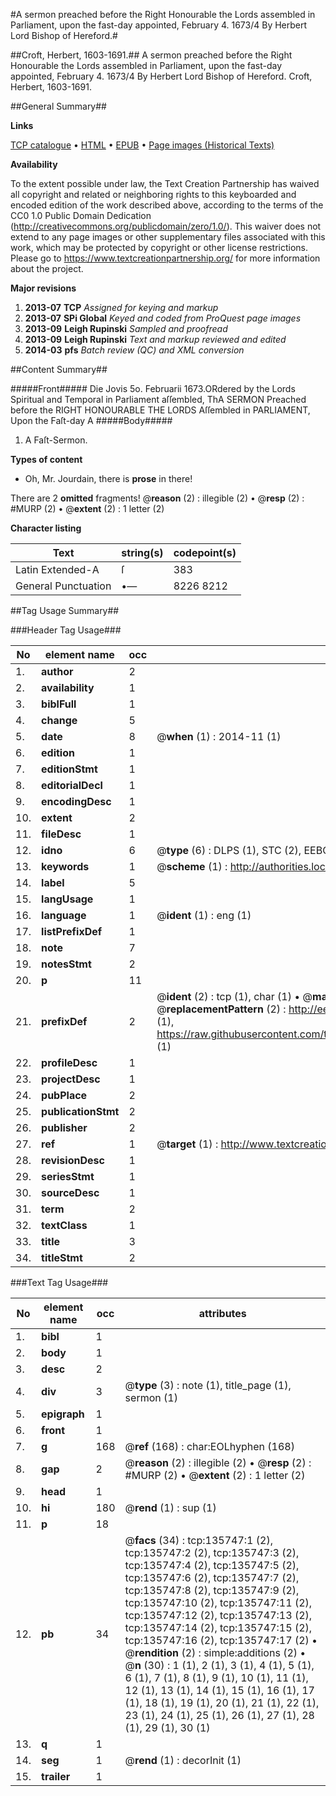 #A sermon preached before the Right Honourable the Lords assembled in Parliament, upon the fast-day appointed, February 4. 1673/4 By Herbert Lord Bishop of Hereford.#

##Croft, Herbert, 1603-1691.##
A sermon preached before the Right Honourable the Lords assembled in Parliament, upon the fast-day appointed, February 4. 1673/4 By Herbert Lord Bishop of Hereford.
Croft, Herbert, 1603-1691.

##General Summary##

**Links**

[TCP catalogue](http://www.ota.ox.ac.uk/tcp/)  • 
[HTML](http://tei.it.ox.ac.uk/tcp/Texts-HTML/free/A80/A80830.html)  • 
[EPUB](http://tei.it.ox.ac.uk/tcp/Texts-EPUB/free/A80/A80830.epub) • 
[Page images (Historical Texts)](https://historicaltexts.jisc.ac.uk/eebo-99897940e)

**Availability**

To the extent possible under law, the Text Creation Partnership has waived all copyright and related or neighboring rights to this keyboarded and encoded edition of the work described above, according to the terms of the CC0 1.0 Public Domain Dedication (http://creativecommons.org/publicdomain/zero/1.0/). This waiver does not extend to any page images or other supplementary files associated with this work, which may be protected by copyright or other license restrictions. Please go to https://www.textcreationpartnership.org/ for more information about the project.

**Major revisions**

1. __2013-07__ __TCP__ *Assigned for keying and markup*
1. __2013-07__ __SPi Global__ *Keyed and coded from ProQuest page images*
1. __2013-09__ __Leigh Rupinski__ *Sampled and proofread*
1. __2013-09__ __Leigh Rupinski__ *Text and markup reviewed and edited*
1. __2014-03__ __pfs__ *Batch review (QC) and XML conversion*

##Content Summary##

#####Front#####
Die Jovis 5o. Februarii 1673.ORdered by the Lords Spiritual and Temporal in Parliament aſſembled, ThA SERMON Preached before the RIGHT HONOURABLE THE LORDS Aſſembled in PARLIAMENT, Upon the Faſt-day A
#####Body#####

1. A Faſt-Sermon.

**Types of content**

  * Oh, Mr. Jourdain, there is **prose** in there!

There are 2 **omitted** fragments! 
 @__reason__ (2) : illegible (2)  •  @__resp__ (2) : #MURP (2)  •  @__extent__ (2) : 1 letter (2)

**Character listing**


|Text|string(s)|codepoint(s)|
|---|---|---|
|Latin Extended-A|ſ|383|
|General Punctuation|•—|8226 8212|

##Tag Usage Summary##

###Header Tag Usage###

|No|element name|occ|attributes|
|---|---|---|---|
|1.|__author__|2||
|2.|__availability__|1||
|3.|__biblFull__|1||
|4.|__change__|5||
|5.|__date__|8| @__when__ (1) : 2014-11 (1)|
|6.|__edition__|1||
|7.|__editionStmt__|1||
|8.|__editorialDecl__|1||
|9.|__encodingDesc__|1||
|10.|__extent__|2||
|11.|__fileDesc__|1||
|12.|__idno__|6| @__type__ (6) : DLPS (1), STC (2), EEBO-CITATION (1), PROQUEST (1), VID (1)|
|13.|__keywords__|1| @__scheme__ (1) : http://authorities.loc.gov/ (1)|
|14.|__label__|5||
|15.|__langUsage__|1||
|16.|__language__|1| @__ident__ (1) : eng (1)|
|17.|__listPrefixDef__|1||
|18.|__note__|7||
|19.|__notesStmt__|2||
|20.|__p__|11||
|21.|__prefixDef__|2| @__ident__ (2) : tcp (1), char (1)  •  @__matchPattern__ (2) : ([0-9\-]+):([0-9IVX]+) (1), (.+) (1)  •  @__replacementPattern__ (2) : http://eebo.chadwyck.com/downloadtiff?vid=$1&page=$2 (1), https://raw.githubusercontent.com/textcreationpartnership/Texts/master/tcpchars.xml#$1 (1)|
|22.|__profileDesc__|1||
|23.|__projectDesc__|1||
|24.|__pubPlace__|2||
|25.|__publicationStmt__|2||
|26.|__publisher__|2||
|27.|__ref__|1| @__target__ (1) : http://www.textcreationpartnership.org/docs/. (1)|
|28.|__revisionDesc__|1||
|29.|__seriesStmt__|1||
|30.|__sourceDesc__|1||
|31.|__term__|2||
|32.|__textClass__|1||
|33.|__title__|3||
|34.|__titleStmt__|2||


###Text Tag Usage###

|No|element name|occ|attributes|
|---|---|---|---|
|1.|__bibl__|1||
|2.|__body__|1||
|3.|__desc__|2||
|4.|__div__|3| @__type__ (3) : note (1), title_page (1), sermon (1)|
|5.|__epigraph__|1||
|6.|__front__|1||
|7.|__g__|168| @__ref__ (168) : char:EOLhyphen (168)|
|8.|__gap__|2| @__reason__ (2) : illegible (2)  •  @__resp__ (2) : #MURP (2)  •  @__extent__ (2) : 1 letter (2)|
|9.|__head__|1||
|10.|__hi__|180| @__rend__ (1) : sup (1)|
|11.|__p__|18||
|12.|__pb__|34| @__facs__ (34) : tcp:135747:1 (2), tcp:135747:2 (2), tcp:135747:3 (2), tcp:135747:4 (2), tcp:135747:5 (2), tcp:135747:6 (2), tcp:135747:7 (2), tcp:135747:8 (2), tcp:135747:9 (2), tcp:135747:10 (2), tcp:135747:11 (2), tcp:135747:12 (2), tcp:135747:13 (2), tcp:135747:14 (2), tcp:135747:15 (2), tcp:135747:16 (2), tcp:135747:17 (2)  •  @__rendition__ (2) : simple:additions (2)  •  @__n__ (30) : 1 (1), 2 (1), 3 (1), 4 (1), 5 (1), 6 (1), 7 (1), 8 (1), 9 (1), 10 (1), 11 (1), 12 (1), 13 (1), 14 (1), 15 (1), 16 (1), 17 (1), 18 (1), 19 (1), 20 (1), 21 (1), 22 (1), 23 (1), 24 (1), 25 (1), 26 (1), 27 (1), 28 (1), 29 (1), 30 (1)|
|13.|__q__|1||
|14.|__seg__|1| @__rend__ (1) : decorInit (1)|
|15.|__trailer__|1||
